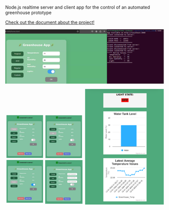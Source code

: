 Node.js realtime server and client app for the control of an automated greenhouse prototype

[Check out the document about the project!](docs/main.pdf)

<img src="docs/node1.png" alt="Greenhouse App - img1" width="600">

<p align="center">
  <img src="docs/node2.png" alt="Greenhouse App - img2" width="250">
  <img src="docs/node3.png" alt="Greenhouse App - img3" width="250">
</p>
